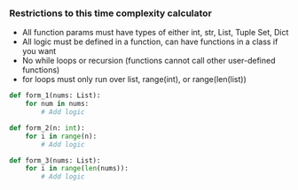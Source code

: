 ### Restrictions to this time complexity calculator

- All function params must have types of either int, str, List, Tuple Set, Dict
- All logic must be defined in a function, can have functions in a class if you want
- No while loops or recursion (functions cannot call other user-defined functions)
- for loops must only run over list, range(int), or range(len(list))

```python
def form_1(nums: List):
    for num in nums:
        # Add logic

def form_2(n: int):
    for i in range(n):
        # Add logic

def form_3(nums: List):
    for i in range(len(nums)):
        # Add logic
```
